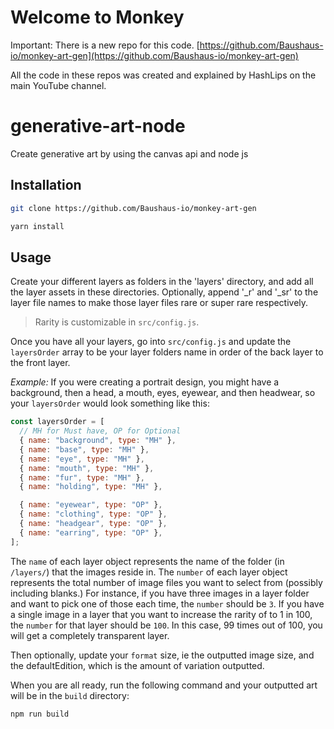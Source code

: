 # Welcome to Monkey

Important: There is a new repo for this code.
[https://github.com/Baushaus-io/monkey-art-gen](https://github.com/Baushaus-io/monkey-art-gen)

All the code in these repos was created and explained by HashLips on the main YouTube channel.

# generative-art-node

Create generative art by using the canvas api and node js

## Installation

```sh
git clone https://github.com/Baushaus-io/monkey-art-gen

yarn install
```

## Usage

Create your different layers as folders in the 'layers' directory, and add all the layer assets in these directories. Optionally, append '\_r' and '\_sr' to the layer file names to make those layer files rare or super rare respectively.

> Rarity is customizable in `src/config.js`.

Once you have all your layers, go into `src/config.js` and update the `layersOrder` array to be your layer folders name in order of the back layer to the front layer.

_Example:_ If you were creating a portrait design, you might have a background, then a head, a mouth, eyes, eyewear, and then headwear, so your `layersOrder` would look something like this:

```js
const layersOrder = [
  // MH for Must have, OP for Optional
  { name: "background", type: "MH" },
  { name: "base", type: "MH" },
  { name: "eye", type: "MH" },
  { name: "mouth", type: "MH" },
  { name: "fur", type: "MH" },
  { name: "holding", type: "MH" },

  { name: "eyewear", type: "OP" },
  { name: "clothing", type: "OP" },
  { name: "headgear", type: "OP" },
  { name: "earring", type: "OP" },
];
```

The `name` of each layer object represents the name of the folder (in `/layers/`) that the images reside in. The `number` of each layer object represents the total number of image files you want to select from (possibly including blanks.) For instance, if you have three images in a layer folder and want to pick one of those each time, the `number` should be `3`. If you have a single image in a layer that you want to increase the rarity of to 1 in 100, the `number` for that layer should be `100`. In this case, 99 times out of 100, you will get a completely transparent layer.

Then optionally, update your `format` size, ie the outputted image size, and the defaultEdition, which is the amount of variation outputted.

When you are all ready, run the following command and your outputted art will be in the `build` directory:

```sh
npm run build
```
